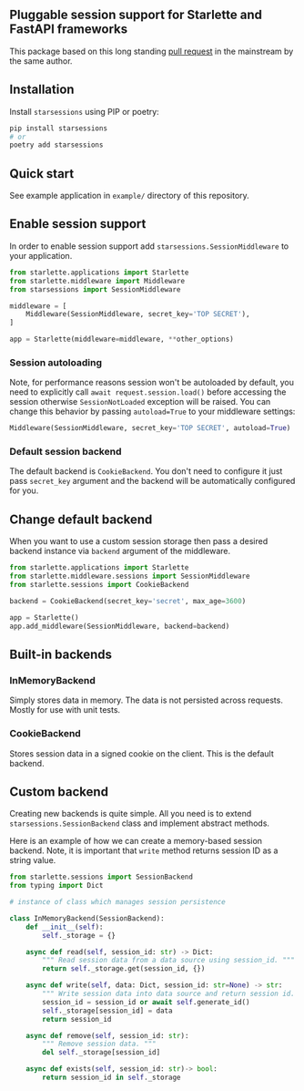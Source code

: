 ## Pluggable session support for Starlette and FastAPI frameworks

This package based on this long standing [pull request](https://github.com/encode/starlette/pull/499) in the mainstream by the same author.

## Installation

Install `starsessions` using PIP or poetry:

```bash
pip install starsessions
# or
poetry add starsessions
```

## Quick start

See example application in `example/` directory of this repository.

## Enable session support

In order to enable session support add `starsessions.SessionMiddleware` to your application.

```python
from starlette.applications import Starlette
from starlette.middleware import Middleware
from starsessions import SessionMiddleware

middleware = [
    Middleware(SessionMiddleware, secret_key='TOP SECRET'),
]

app = Starlette(middleware=middleware, **other_options)
```

### Session autoloading

Note, for performance reasons session won't be autoloaded by default,
you need to explicitly call `await request.session.load()` before accessing the session otherwise `SessionNotLoaded` exception will be raised.
You can change this behavior by passing `autoload=True` to your middleware settings:

```python
Middleware(SessionMiddleware, secret_key='TOP SECRET', autoload=True)
```

### Default session backend

The default backend is `CookieBackend`.
You don't need to configure it just pass `secret_key` argument and the backend will be automatically configured for you.

## Change default backend

When you want to use a custom session storage then pass a desired backend instance via `backend` argument of the middleware.

```python
from starlette.applications import Starlette
from starlette.middleware.sessions import SessionMiddleware
from starlette.sessions import CookieBackend

backend = CookieBackend(secret_key='secret', max_age=3600)

app = Starlette()
app.add_middleware(SessionMiddleware, backend=backend)
```

## Built-in backends

### InMemoryBackend

Simply stores data in memory. The data is not persisted across requests.
Mostly for use with unit tests.

### CookieBackend

Stores session data in a signed cookie on the client.
This is the default backend.

## Custom backend

Creating new backends is quite simple. All you need is to extend `starsessions.SessionBackend`
class and implement abstract methods.

Here is an example of how we can create a memory-based session backend.
Note, it is important that `write` method returns session ID as a string value.

```python
from starlette.sessions import SessionBackend
from typing import Dict

# instance of class which manages session persistence

class InMemoryBackend(SessionBackend):
    def __init__(self):
        self._storage = {}

    async def read(self, session_id: str) -> Dict:
        """ Read session data from a data source using session_id. """
        return self._storage.get(session_id, {})

    async def write(self, data: Dict, session_id: str=None) -> str:
        """ Write session data into data source and return session id. """
        session_id = session_id or await self.generate_id()
        self._storage[session_id] = data
        return session_id

    async def remove(self, session_id: str):
        """ Remove session data. """
        del self._storage[session_id]

    async def exists(self, session_id: str)-> bool:
        return session_id in self._storage
```
